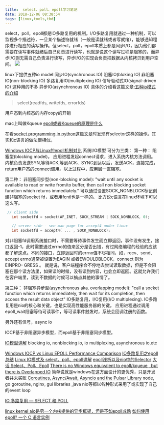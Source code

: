 ```yaml
---
title:  select、poll、epoll学习笔记
date: 2018-12-06 08:38:54
tags: [linux,tools,tbd]
---
```


select，poll，epoll都是IO多路复用的机制。I/O多路复用就通过一种机制，可以监视多个描述符，一旦某个描述符就绪（一般是读就绪或者写就绪），能够通知程序进行相应的读写操作。但select，poll，epoll本质上都是同步I/O，因为他们都需要在读写事件就绪后自己负责进行读写，也就是说这个读写过程是阻塞的，而异步I/O则无需自己负责进行读写，异步I/O的实现会负责把数据从内核拷贝到用户空间。
![](https://www.haldir66.ga/static/imgs/OrionNebula_EN-AU10620917199_1920x1080.jpg)
<!--more-->

linux下提供五种io model
同步IO(synchronous IO)
阻塞IO(bloking IO)
非阻塞IO(non-blocking IO)
多路复用IO(multiplexing IO)
信号驱动式IO(signal-driven IO) 这种用的不多
异步IO(asynchronous IO)
具体的介绍看这篇文章:[五种io模式的介绍](http://cmsblogs.com/?p=4812)

> select(readfds, writefds, errorfds)


用户态到内核态的内存copy的开销

mac上叫做Kqueue
[epoll或者Kqueue的原理是什么](https://www.zhihu.com/question/20122137)



在看[socket programming in python](https://realpython.com/python-sockets/)这篇文章时发现有selector这样的操作。其实和c语言的做法很相似。


[Windows IOCP与Linux的epoll机制对比](https://www.jianshu.com/p/d2f4c35cb692)
系统I/O模型 可分为三类：
第一种： 阻塞型(blocking model)，
应用进程发起connect请求，进入系统内核方法调用。内核负责发送SYN,等待ACK,等到ACK、SYNC到达以后，发送ACK，连接完成，return用户态的connect调用。以上过程中，应用层一直阻塞。


第二种： 非阻塞同步型(non-blocking model): "wait until any socket is available to read or write from/to buffer, then call non blocking socket function which returns immediately."
可以通过设置SOCK_NONBLOCK标记创建非阻塞的socket fd，或者用fcntl也是一样的。
比方说c语言在linux环境下可以这么写。
```c
 // client side
   int socketfd = socket(AF_INET, SOCK_STREAM | SOCK_NONBLOCK, 0);

   // server side - see man page for accept4 under linux 
   int socketfd = accept4( ... , SOCK_NONBLOCK);
```
对非阻塞fd调用系统接口时，不需要等待事件发生而立即返回，事件没有发生，接口返回-1，此时需要通过errno的值来区分是否出错，有过网络编程的经验的应该都了解这点。不同的接口，立即返回时的errno值不尽相同，如，recv、send、accept errno通常被设置为EAGIN 或者EWOULDBLOCK，connect 则为EINPRO- GRESS 。
就是说，客户端程序会不停地去尝试读取数据，但是不会阻塞在那个读方法里，如果读的时候，没有读到内容，也会立即返回。这就允许我们在客户端里，读到不数据的时候可以搞点其他的事情了。


第三种： 非阻塞异步型(asynchronous aka. overlapping model): "call a socket function which returns immediately, then wait for its completion, then access the result data object"
IO多路复用，I/O复用(I/O multiplexing). IO多路复用是nio的核心和关键，也是实现高性能服务器的关键。
应用进程通过调用epoll_wait阻塞等待可读事件，等可读事件触发时，系统会回调注册的函数。


另外还有信号，async io

IOCP基于非阻塞异步模型，而epoll基于非阻塞同步模型。

[IO模型详解](http://cmsblogs.com/?p=4812) blocking io, nonblocking io, io multiplexing, asynchronous io,etc


[Windows IOCP vs Linux EPOLL Performance Comparison](https://www.slideshare.net/sm9kr/iocp-vs-epoll-perfor)
[IO多路复用之epoll总结](https://www.cnblogs.com/Anker/p/3263780.html)
[Linux IO模式及 select、poll、epoll详解](https://segmentfault.com/a/1190000003063859)
[epoll浅析以及nio中的Selector](https://my.oschina.net/hosee/blog/730598)
[大话 Select、Poll、Epoll](https://cloud.tencent.com/developer/article/1005481)
[There is no Windows equivalent to epoll/kqueue , but there is Overlapped IO](https://news.ycombinator.com/item?id=8526264) 简单说就是windows在这方面设计的更优秀，只是开发者并未买账
[Coroutines, Async/Await, Asyncio and the Pulsar Library](https://www.youtube.com/watch?v=M5-mcKh8QmY) node, go goroutine, nginx, gui libraries ,java nio等都以各种形式采用了或实现了自己的event loop

[IO 多路复用 — SELECT 和 POLL](https://void-shana.moe/linux/io-%E5%A4%9A%E8%B7%AF%E5%A4%8D%E7%94%A8-select-%E5%92%8C-poll.html)

[linux kernel aio是另一个内核提供的异步框架，但是不如epoll成熟](https://www.zhihu.com/question/26943558)
[如何使用 epoll? 一个 C 语言实例](https://www.oschina.net/translate/how-to-use-epoll-a-complete-example-in-c)